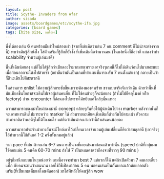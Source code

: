 ```yaml
---
layout: post
title: Scythe- Invaders from Afar
author: sisada
image: assets/boardgames/etc/scythe-ifa.jpg
categories: [board games]
tags: [bite size, กบโอเค]
---
```

พึ่งได้ลองเล่น 6 คนพร้อมมีเผ่าใหม่สองเผ่า (จากที่เล่นคิดว่าเล่น 7 คน comment ก็ไม่น่าจะต่างจากนี้) พบว่าเดิมรู้สึกยังไง ใส่ตัวเสริมก็รู้สึกก็ยังงั้ง ที่เพิ่มเติมคือจำนวนคน (ในแง่หนึ่งก็ถือว่าดี แสดงว่าทำ scalability จำนวนผู้เล่นมาดี)

พื้นที่เดินน้อยลง แต่ก็ไม่ได้รู้สึกว่าเบียดอะไรมากมายเพราะเอาจริงๆเกมนี้ก็ไม่ได้เดินว่อนไปมาเยอะแยะ เมื่อก่อนออกจะโล่งไปด้วยซ้ำ (อย่าลืมว่ามันเป็นเกมที่ทำแผนที่มารองรับ 7 คนตั้งแต่แรก) กลายเป็นว่าก็ดีนะเดินไปตีสะดวกดี

ในส่วนการ enlist ให้ความรู้สึกกระชับขึ้นเพราะต้องมองคนซ้าย ขวาแบบจริงจังกว่าเดิม ด้วยว่าพื้นที่มันเบียดขึ้นโอกาสจะเดินไปเจอผู้เล่นคนอื่น ที่ไม่ใช่คนข้างๆก็จะน้อยลง (ถ้าไม่ไปยึดอุโมงค์ หรือ factory) ส่วน encounter ก็อ่อนลงไปเพราะได้หยิบแค่ใกล้ๆนั้นแหละ

ความสามารถของเผ่าใหม่สองเผ่ามี concept คล้ายๆกันคือให้ผู้นำเดินไปวาง marker หลังจากนั้นก็จะเอาทหารเดินไปมาระหว่าง marker ได้ ส่วนรายละเอียดเพิ่มเติมก็ต่างกันไปตามเผ่า ตัวความสามารถคิดว่าพอดีๆไม่ได้โกงอะไร แต่คิดว่ามันน่าจะเก่งกว่านี้ถ้าเล่นคนน้อยลง

ความสามารถประจำเผ่าบางอันจะมีไทล์เอาไว้เปลี่ยนเวลาจำนวนผู้เล่นเปลี่ยนก็คิดว่าสมดุลย์ดี (เอาจริงๆไอ้ท่าพวกนี้ใช้กันแค่ 1-2 ครั้งทั้งเกมอยู่แล้ว)

จาก pace ที่เล่น ถ้าจะเล่น 6-7 คนควรเป็นวงที่เคยเล่นมาก่อนแล้วเท่านั้น (speed ปกติที่กลุ่มผมใช้ตอนเล่น 5 คนคือ 60-70 mins ถ้าใส่ 7 เป็นหมดคาดว่าก็คงจบที่ราวๆ 90 mins )

อยู่ๆก็มานึกแบบมโนๆหน่อยว่า เกมนี้อาจจะทำมา best 7 แต่แรกก็ได้ แต่ถ้าเปิดตัวมา 7 คนเลยเดี๋ยวแป๊ก กับคนจะบ่นว่าเกมนาน เลยใช้วิธีเปิดมาก่อน 5 คน พอคนเล่นเป็นกันเยอะแล้วค่อยออกตัวเสริม(ที่เป็นเกมเต็มแต่โดนตัดออก) มาใส่ทีหลังให้คนรู้สึก wow
